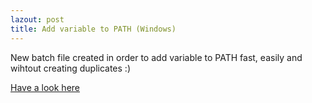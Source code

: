 ```yaml
---
lazout: post
title: Add variable to PATH (Windows)
---
```


New batch file created in order to add variable to PATH fast, easily and wihtout creating duplicates :)

[Have a look here](../Code.md#add-variable-to-system-variable-path-windows)
